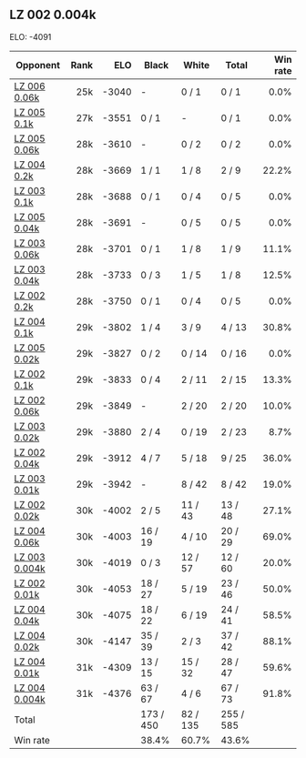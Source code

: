 ## LZ 002 0.004k ##

ELO: -4091

Opponent | Rank | ELO | Black | White | Total | Win rate
---------|-----:|----:|-------|-------|-------|-------:
[LZ 006 0.06k](LZ%20006%200.06k.md) | 25k | -3040 | - | 0 / 1 | 0 / 1 | 0.0%
[LZ 005 0.1k](LZ%20005%200.1k.md) | 27k | -3551 | 0 / 1 | - | 0 / 1 | 0.0%
[LZ 005 0.06k](LZ%20005%200.06k.md) | 28k | -3610 | - | 0 / 2 | 0 / 2 | 0.0%
[LZ 004 0.2k](LZ%20004%200.2k.md) | 28k | -3669 | 1 / 1 | 1 / 8 | 2 / 9 | 22.2%
[LZ 003 0.1k](LZ%20003%200.1k.md) | 28k | -3688 | 0 / 1 | 0 / 4 | 0 / 5 | 0.0%
[LZ 005 0.04k](LZ%20005%200.04k.md) | 28k | -3691 | - | 0 / 5 | 0 / 5 | 0.0%
[LZ 003 0.06k](LZ%20003%200.06k.md) | 28k | -3701 | 0 / 1 | 1 / 8 | 1 / 9 | 11.1%
[LZ 003 0.04k](LZ%20003%200.04k.md) | 28k | -3733 | 0 / 3 | 1 / 5 | 1 / 8 | 12.5%
[LZ 002 0.2k](LZ%20002%200.2k.md) | 28k | -3750 | 0 / 1 | 0 / 4 | 0 / 5 | 0.0%
[LZ 004 0.1k](LZ%20004%200.1k.md) | 29k | -3802 | 1 / 4 | 3 / 9 | 4 / 13 | 30.8%
[LZ 005 0.02k](LZ%20005%200.02k.md) | 29k | -3827 | 0 / 2 | 0 / 14 | 0 / 16 | 0.0%
[LZ 002 0.1k](LZ%20002%200.1k.md) | 29k | -3833 | 0 / 4 | 2 / 11 | 2 / 15 | 13.3%
[LZ 002 0.06k](LZ%20002%200.06k.md) | 29k | -3849 | - | 2 / 20 | 2 / 20 | 10.0%
[LZ 003 0.02k](LZ%20003%200.02k.md) | 29k | -3880 | 2 / 4 | 0 / 19 | 2 / 23 | 8.7%
[LZ 002 0.04k](LZ%20002%200.04k.md) | 29k | -3912 | 4 / 7 | 5 / 18 | 9 / 25 | 36.0%
[LZ 003 0.01k](LZ%20003%200.01k.md) | 29k | -3942 | - | 8 / 42 | 8 / 42 | 19.0%
[LZ 002 0.02k](LZ%20002%200.02k.md) | 30k | -4002 | 2 / 5 | 11 / 43 | 13 / 48 | 27.1%
[LZ 004 0.06k](LZ%20004%200.06k.md) | 30k | -4003 | 16 / 19 | 4 / 10 | 20 / 29 | 69.0%
[LZ 003 0.004k](LZ%20003%200.004k.md) | 30k | -4019 | 0 / 3 | 12 / 57 | 12 / 60 | 20.0%
[LZ 002 0.01k](LZ%20002%200.01k.md) | 30k | -4053 | 18 / 27 | 5 / 19 | 23 / 46 | 50.0%
[LZ 004 0.04k](LZ%20004%200.04k.md) | 30k | -4075 | 18 / 22 | 6 / 19 | 24 / 41 | 58.5%
[LZ 004 0.02k](LZ%20004%200.02k.md) | 30k | -4147 | 35 / 39 | 2 / 3 | 37 / 42 | 88.1%
[LZ 004 0.01k](LZ%20004%200.01k.md) | 31k | -4309 | 13 / 15 | 15 / 32 | 28 / 47 | 59.6%
[LZ 004 0.004k](LZ%20004%200.004k.md) | 31k | -4376 | 63 / 67 | 4 / 6 | 67 / 73 | 91.8%
Total | | | 173 / 450 | 82 / 135 | 255 / 585 | 
Win rate| | | 38.4% | 60.7% | 43.6% | 
